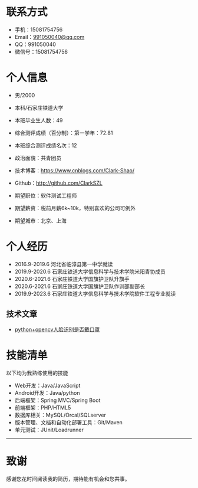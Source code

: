 # 联系方式

- 手机：15081754756
- Email：991050040@qq.com 
- QQ：991050040
- 微信号：15081754756

# 个人信息

 - 男/2000
 - 本科/石家庄铁道大学
 - 本班毕业生人数：49
 - 综合测评成绩（百分制）：第一学年：72.81
 - 本班综合测评成绩名次：12
 - 政治面貌：共青团员

 - 技术博客：https://www.cnblogs.com/Clark-Shao/
 - Github：http://github.com/ClarkSZL

 - 期望职位：软件测试工程师
 - 期望薪资：税前月薪6k~10k，特别喜欢的公司可例外
 - 期望城市：北京、上海

# 个人经历
 - 2016.9-2019.6 河北省临漳县第一中学就读
 - 2019.9-2020.6 石家庄铁道大学信息科学与技术学院米阳青协成员
 - 2020.6-2021.6 石家庄铁道大学国旗护卫队升旗手
 - 2020.6-2021.6 石家庄铁道大学国旗护卫队作训部副部长
 - 2019.9-2023.6 石家庄铁道大学信息科学与技术学院软件工程专业就读

## 技术文章

- [python+opencv人脸识别是否戴口罩](https://www.cnblogs.com/Clark-Shao/p/15131011.html)
     
# 技能清单

以下均为我熟练使用的技能

- Web开发：Java/JavaScript
- Android开发：Java/python
- 后端框架：Spring MVC/Spring Boot
- 前端框架：PHP/HTML5
- 数据库相关：MySQL/Orcal/SQLserver
- 版本管理、文档和自动化部署工具：Git/Maven
- 单元测试：JUnit/Loadrunner
      
---      
# 致谢
感谢您花时间阅读我的简历，期待能有机会和您共事。

